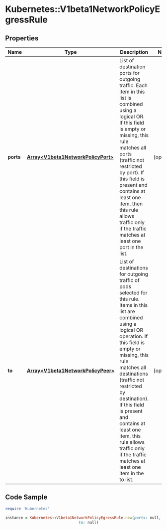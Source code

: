 # Kubernetes::V1beta1NetworkPolicyEgressRule

## Properties

Name | Type | Description | Notes
------------ | ------------- | ------------- | -------------
**ports** | [**Array&lt;V1beta1NetworkPolicyPort&gt;**](V1beta1NetworkPolicyPort.md) | List of destination ports for outgoing traffic. Each item in this list is combined using a logical OR. If this field is empty or missing, this rule matches all ports (traffic not restricted by port). If this field is present and contains at least one item, then this rule allows traffic only if the traffic matches at least one port in the list. | [optional] 
**to** | [**Array&lt;V1beta1NetworkPolicyPeer&gt;**](V1beta1NetworkPolicyPeer.md) | List of destinations for outgoing traffic of pods selected for this rule. Items in this list are combined using a logical OR operation. If this field is empty or missing, this rule matches all destinations (traffic not restricted by destination). If this field is present and contains at least one item, this rule allows traffic only if the traffic matches at least one item in the to list. | [optional] 

## Code Sample

```ruby
require 'Kubernetes'

instance = Kubernetes::V1beta1NetworkPolicyEgressRule.new(ports: null,
                                 to: null)
```


